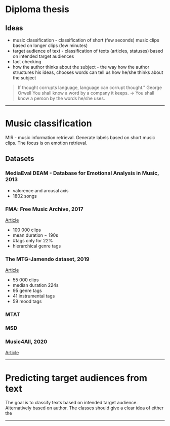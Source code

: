 # Diploma thesis

## Ideas

 - music classification - classification of short (few seconds) music clips
   based on longer clips (few minutes)
 - target audience of text - classification of texts (articles, statuses) based
   on intended target audiences
 - fact checking
 - how the author thinks about the subject - the way how the author structures
   his ideas, chooses words can tell us how he/she thinks about the subject

 > If thought corrupts language, language can corrupt thought." George Orwell
 > You shall know a word by a company it keeps.
 > -> You shall know a person by the words he/she uses.

---

# Music classification

MIR - music information retrieval. Generate labels based on short music clips.
The focus is on emotion retrieval.

## Datasets

### MediaEval DEAM - Database for Emotional Analysis in Music, 2013

- valorence and arousal axis
- 1802 songs

### FMA: Free Music Archive, 2017

[Article](https://arxiv.org/pdf/1612.01840v3.pdf)

- 100 000 clips
- mean duration ~ 190s
- #tags only for 22%
- hierarchical genre tags

### The MTG-Jamendo dataset, 2019

[Article](https://repositori.upf.edu/bitstream/handle/10230/42015/bogdanov_ICML2019__Jamendo.pdf?sequence=1)

- 55 000 clips
- median duration 224s
- 95 genre tags
- 41 instrumental tags
- 59 mood tags


### MTAT
### MSD

### Music4All, 2020

[Article](https://sites.google.com/view/contact4music4all)

---

# Predicting target audiences from text

The goal is to classify texts based on intended target audience. Alternatively
based on author. The classes should give a clear idea of either the 


---







